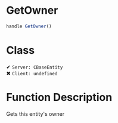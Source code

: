 # GetOwner
```js	
handle GetOwner()
```
# Class
✔ `Server: CBaseEntity`  
✖ `Client: undefined`  

# Function Description
Gets this entity's owner

